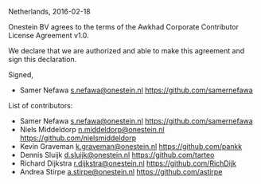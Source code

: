 Netherlands, 2016-02-18

Onestein BV agrees to the terms of the Awkhad Corporate 
Contributor License Agreement v1.0.

We declare that we are authorized and able to make this agreement and sign
this declaration.

Signed,

*  Samer Nefawa <s.nefawa@onestein.nl> https://github.com/samernefawa

List of contributors:

*  Samer Nefawa <s.nefawa@onestein.nl> https://github.com/samernefawa
*  Niels Middeldorp <n.middeldorp@onestein.nl> https://github.com/nielsmiddeldorp
*  Kevin Graveman <k.graveman@onestein.nl> https://github.com/pankk
*  Dennis Sluijk <d.sluijk@onestein.nl> https://github.com/tarteo
*  Richard Dijkstra <r.dijkstra@onestein.nl> https://github.com/RichDijk
*  Andrea Stirpe <a.stirpe@onestein.nl> https://github.com/astirpe
